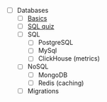 - [ ] Databases
  - [ ] [Basics](./sql_w3/SQL_W3.md)
  - [ ] [SQL quiz](./SQL_QUIZ.md)
  - [ ] SQL
    - [ ] PostgreSQL
    - [ ] MySql
    - [ ] ClickHouse (metrics)
  - [ ] NoSQL
    - [ ] MongoDB
    - [ ] Redis (caching)
  - [ ] Migrations
